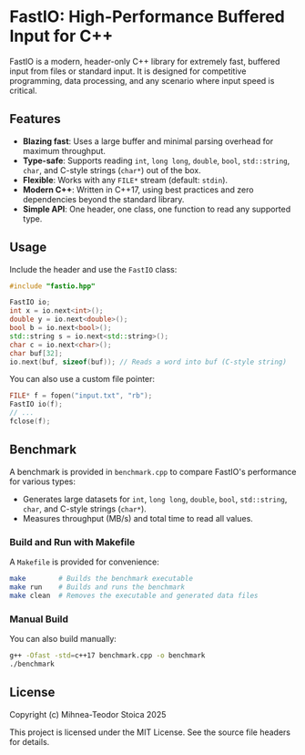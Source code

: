 # FastIO: High-Performance Buffered Input for C++

FastIO is a modern, header-only C++ library for extremely fast, buffered input from files or standard input. It is designed for competitive programming, data processing, and any scenario where input speed is critical.

## Features

- **Blazing fast**: Uses a large buffer and minimal parsing overhead for maximum throughput.
- **Type-safe**: Supports reading `int`, `long long`, `double`, `bool`, `std::string`, `char`, and C-style strings (`char*`) out of the box.
- **Flexible**: Works with any `FILE*` stream (default: `stdin`).
- **Modern C++**: Written in C++17, using best practices and zero dependencies beyond the standard library.
- **Simple API**: One header, one class, one function to read any supported type.

## Usage

Include the header and use the `FastIO` class:

```cpp
#include "fastio.hpp"

FastIO io;
int x = io.next<int>();
double y = io.next<double>();
bool b = io.next<bool>();
std::string s = io.next<std::string>();
char c = io.next<char>();
char buf[32];
io.next(buf, sizeof(buf)); // Reads a word into buf (C-style string)
```

You can also use a custom file pointer:

```cpp
FILE* f = fopen("input.txt", "rb");
FastIO io(f);
// ...
fclose(f);
```

## Benchmark

A benchmark is provided in `benchmark.cpp` to compare FastIO's performance for various types:

- Generates large datasets for `int`, `long long`, `double`, `bool`, `std::string`, `char`, and C-style strings (`char*`).
- Measures throughput (MB/s) and total time to read all values.

### Build and Run with Makefile

A `Makefile` is provided for convenience:

```sh
make        # Builds the benchmark executable
make run    # Builds and runs the benchmark
make clean  # Removes the executable and generated data files
```

### Manual Build

You can also build manually:

```sh
g++ -Ofast -std=c++17 benchmark.cpp -o benchmark
./benchmark
```

## License

Copyright (c) Mihnea-Teodor Stoica 2025

This project is licensed under the MIT License. See the source file headers for details.
